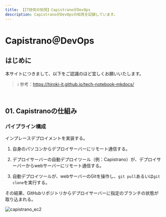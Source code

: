 ```yaml
---
title: 【IT技術の知見】Capistrano＠DevOps
description: Capistrano＠DevOpsの知見を記録しています。
---
```


# Capistrano＠DevOps

## はじめに

本サイトにつきまして、以下をご認識のほど宜しくお願いいたします。



> ℹ️ 参考：https://hiroki-it.github.io/tech-notebook-mkdocs/

<br>

## 01. Capistranoの仕組み

### パイプライン構成

インプレースデプロイメントを実装する。



1. 自身のパソコンからデプロイサーバーにリモート通信する。


2. デプロイサーバーの自動デプロイツール（例：Capistrano）が、デプロイサーバーからwebサーバーにリモート通信する。


3. 自動デプロイツールが、webサーバーのGitを操作し、```git pull```あるいは```git clone```を実行する。

その結果、GitHubリポジトリからデプロイサーバーに指定のブランチの状態が取り込まれる。



![capistrano_ec2](https://raw.githubusercontent.com/hiroki-it/tech-notebook/master/images/capistrano_ec2.png)

<br>
